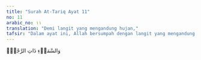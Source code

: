 ```yaml
---
title: "Surah At-Tariq Ayat 11"
no: 11
arabic_no: ١١
translation: "Demi langit yang mengandung hujan,"
tafsir: "Dalam ayat ini, Allah bersumpah dengan langit yang mengandung hujan yang sangat diharapkan manusia, karena hujanlah yang menjadikan tanah tandus menjadi subur, yang membuat makhluk yang berada di bumi hidup dan yang menjadikan udara panas menjadi sejuk."
---
```

وَالسَّمَاۤءِ ذَاتِ الرَّجْعِۙ 
